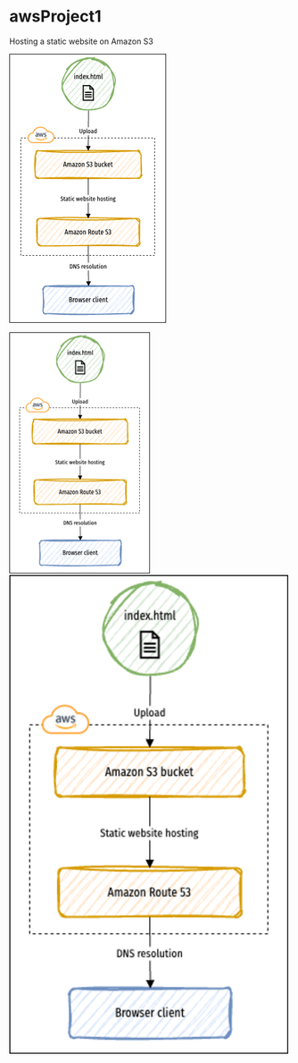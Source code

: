 # awsProject1
Hosting a static website on Amazon S3

![Diagram](diagram.drawio.png)

<img src="https://github.com/tiubenedict/awsProject1/blob/dd7ffe73e0d0c0204437f5090d77396837732a1c/diagram.drawio.png" alt="drawing" width="50%" />

<img src="https://github.com/tiubenedict/awsProject1/blob/dd7ffe73e0d0c0204437f5090d77396837732a1c/diagram.drawio.png" alt="drawing" width="500" />
